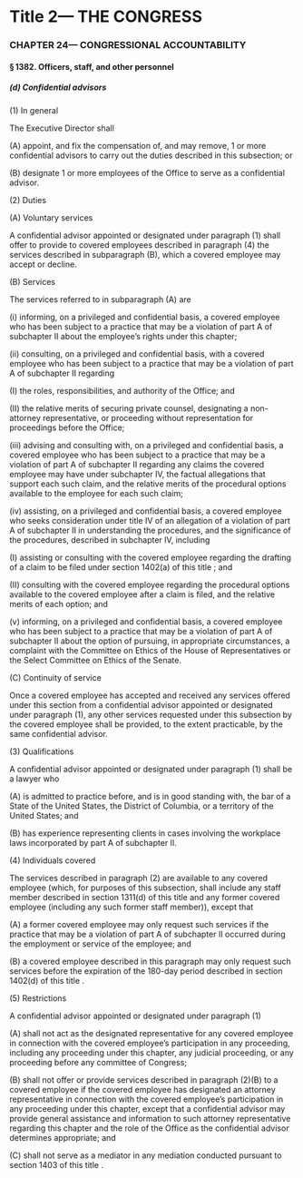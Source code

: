 
# Title 2— THE CONGRESS
### CHAPTER 24— CONGRESSIONAL ACCOUNTABILITY
#### § 1382. Officers, staff, and other personnel
##### (d) Confidential advisors

(1) In general

The Executive Director shall

(A) appoint, and fix the compensation of, and may remove, 1 or more confidential advisors to carry out the duties described in this subsection; or

(B) designate 1 or more employees of the Office to serve as a confidential advisor.

(2) Duties

(A) Voluntary services

A confidential advisor appointed or designated under paragraph (1) shall offer to provide to covered employees described in paragraph (4) the services described in subparagraph (B), which a covered employee may accept or decline.

(B) Services

The services referred to in subparagraph (A) are

(i) informing, on a privileged and confidential basis, a covered employee who has been subject to a practice that may be a violation of part A of subchapter II about the employee’s rights under this chapter;

(ii) consulting, on a privileged and confidential basis, with a covered employee who has been subject to a practice that may be a violation of part A of subchapter II regarding

(I) the roles, responsibilities, and authority of the Office; and

(II) the relative merits of securing private counsel, designating a non-attorney representative, or proceeding without representation for proceedings before the Office;

(iii) advising and consulting with, on a privileged and confidential basis, a covered employee who has been subject to a practice that may be a violation of part A of subchapter II regarding any claims the covered employee may have under subchapter IV, the factual allegations that support each such claim, and the relative merits of the procedural options available to the employee for each such claim;

(iv) assisting, on a privileged and confidential basis, a covered employee who seeks consideration under title IV of an allegation of a violation of part A of subchapter II in understanding the procedures, and the significance of the procedures, described in subchapter IV, including

(I) assisting or consulting with the covered employee regarding the drafting of a claim to be filed under section 1402(a) of this title ; and

(II) consulting with the covered employee regarding the procedural options available to the covered employee after a claim is filed, and the relative merits of each option; and

(v) informing, on a privileged and confidential basis, a covered employee who has been subject to a practice that may be a violation of part A of subchapter II about the option of pursuing, in appropriate circumstances, a complaint with the Committee on Ethics of the House of Representatives or the Select Committee on Ethics of the Senate.

(C) Continuity of service

Once a covered employee has accepted and received any services offered under this section from a confidential advisor appointed or designated under paragraph (1), any other services requested under this subsection by the covered employee shall be provided, to the extent practicable, by the same confidential advisor.

(3) Qualifications

A confidential advisor appointed or designated under paragraph (1) shall be a lawyer who

(A) is admitted to practice before, and is in good standing with, the bar of a State of the United States, the District of Columbia, or a territory of the United States; and

(B) has experience representing clients in cases involving the workplace laws incorporated by part A of subchapter II.

(4) Individuals covered

The services described in paragraph (2) are available to any covered employee (which, for purposes of this subsection, shall include any staff member described in section 1311(d) of this title and any former covered employee (including any such former staff member)), except that

(A) a former covered employee may only request such services if the practice that may be a violation of part A of subchapter II occurred during the employment or service of the employee; and

(B) a covered employee described in this paragraph may only request such services before the expiration of the 180-day period described in section 1402(d) of this title .

(5) Restrictions

A confidential advisor appointed or designated under paragraph (1)

(A) shall not act as the designated representative for any covered employee in connection with the covered employee’s participation in any proceeding, including any proceeding under this chapter, any judicial proceeding, or any proceeding before any committee of Congress;

(B) shall not offer or provide services described in paragraph (2)(B) to a covered employee if the covered employee has designated an attorney representative in connection with the covered employee’s participation in any proceeding under this chapter, except that a confidential advisor may provide general assistance and information to such attorney representative regarding this chapter and the role of the Office as the confidential advisor determines appropriate; and

(C) shall not serve as a mediator in any mediation conducted pursuant to section 1403 of this title .
